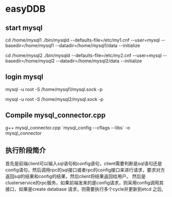 # easyDDB

## start mysql 

cd /home/mysql1
./bin/mysqld --defaults-file=/etc/my1.cnf  --user=mysql --basedir=/home/mysql1 --datadir=/home/mysql1/data  --initialize 

cd /home/mysql2
./bin/mysqld --defaults-file=/etc/my2.cnf  --user=mysql --basedir=/home/mysql2 --datadir=/home/mysql2/data  --initialize

## login mysql
mysql -u root -S /home/mysql1/mysql.sock -p

mysql -u root -S /home/mysql2/mysql.sock -p


## Compile mysql_connector.cpp
g++ mysql_connector.cpp \`mysql_config --cflags --libs\` -o mysql_connector




## 执行阶段简介
首先是前端client可以输入sql语句和config语句，client需要判断是sql语句还是config语句，然后调用rpc的sql接口或者rpc的config接口来进行请求，要求对方返回sql的结果和config的结果，然后client将结果返回给用户。
然后是clusterservice的rpc服务，如果前端发来的是config请求，则采用config调用其接口，如果是create database 请求，则需要执行多个cycle并更新到etcd
之后,

## 